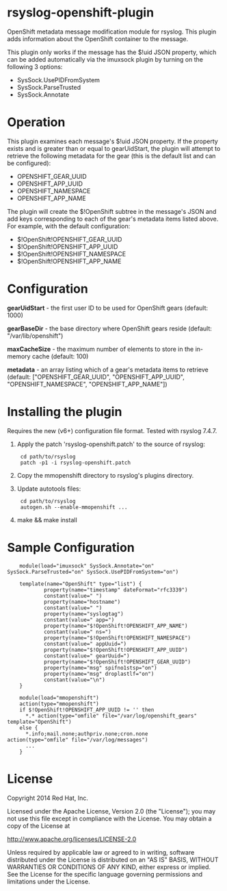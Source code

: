 # rsyslog-openshift-plugin
OpenShift metadata message modification module for rsyslog. This plugin adds information about the OpenShift container to the message.

This plugin only works if the message has the $!uid JSON property, which can be added automatically via the imuxsock plugin by turning on the following 3 options:

- SysSock.UsePIDFromSystem
- SysSock.ParseTrusted
- SysSock.Annotate

# Operation
This plugin examines each message's $!uid JSON property. If the property exists and is greater than or equal to gearUidStart, the plugin will attempt to retrieve the following metadata for the gear (this is the default list and can be configured):

- OPENSHIFT_GEAR_UUID
- OPENSHIFT_APP_UUID
- OPENSHIFT_NAMESPACE
- OPENSHIFT_APP_NAME

The plugin will create the $!OpenShift subtree in the message's JSON and add keys corresponding to each of the gear's metadata items listed above. For example, with the default configuration:

- $!OpenShift!OPENSHIFT_GEAR_UUID
- $!OpenShift!OPENSHIFT_APP_UUID
- $!OpenShift!OPENSHIFT_NAMESPACE
- $!OpenShift!OPENSHIFT_APP_NAME

# Configuration
**gearUidStart** - the first user ID to be used for OpenShift gears (default: 1000)

**gearBaseDir** - the base directory where OpenShift gears reside (default: "/var/lib/openshift")

**maxCacheSize** - the maximum number of elements to store in the in-memory cache (default: 100)

**metadata** - an array listing which of a gear's metadata items to retrieve (default: ["OPENSHIFT_GEAR_UUID", "OPENSHIFT_APP_UUID", "OPENSHIFT_NAMESPACE", "OPENSHIFT_APP_NAME"])

# Installing the plugin
Requires the new (v6+) configuration file format. Tested with rsyslog 7.4.7.

1. Apply the patch 'rsyslog-openshift.patch' to the source of rsyslog:

        cd path/to/rsyslog
        patch -p1 -i rsyslog-openshift.patch

1. Copy the mmopenshift directory to rsyslog's plugins directory.
1. Update autotools files:

        cd path/to/rsyslog
        autogen.sh --enable-mmopenshift ...

1. make && make install

# Sample Configuration

        module(load="imuxsock" SysSock.Annotate="on" SysSock.ParseTrusted="on" SysSock.UsePIDFromSystem="on")

        template(name="OpenShift" type="list") {
                property(name="timestamp" dateFormat="rfc3339")
                constant(value=" ")
                property(name="hostname")
                constant(value=" ")
                property(name="syslogtag")
                constant(value=" app=")
                property(name="$!OpenShift!OPENSHIFT_APP_NAME")
                constant(value=" ns=")
                property(name="$!OpenShift!OPENSHIFT_NAMESPACE")
                constant(value=" appUuid=")
                property(name="$!OpenShift!OPENSHIFT_APP_UUID")
                constant(value=" gearUuid=")
                property(name="$!OpenShift!OPENSHIFT_GEAR_UUID")
                property(name="msg" spifno1stsp="on")
                property(name="msg" droplastlf="on")
                constant(value="\n")
        }

        module(load="mmopenshift")
        action(type="mmopenshift")
        if $!OpenShift!OPENSHIFT_APP_UUID != '' then
          *.* action(type="omfile" file="/var/log/openshift_gears" template="OpenShift")
        else {
          *.info;mail.none;authpriv.none;cron.none      action(type="omfile" file="/var/log/messages")
          ...
        }


# License
Copyright 2014 Red Hat, Inc.

Licensed under the Apache License, Version 2.0 (the "License");
you may not use this file except in compliance with the License.
You may obtain a copy of the License at

   http://www.apache.org/licenses/LICENSE-2.0

Unless required by applicable law or agreed to in writing, software
distributed under the License is distributed on an "AS IS" BASIS,
WITHOUT WARRANTIES OR CONDITIONS OF ANY KIND, either express or implied.
See the License for the specific language governing permissions and
limitations under the License.
